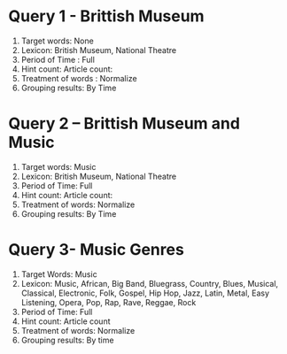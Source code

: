 # Query 1 - Brittish Museum

1.	Target words: None 
2.	Lexicon: British Museum, National Theatre
3.	Period of Time : Full 
4.	Hint count: Article count: 
5.	Treatment of words : Normalize
6.	Grouping results: By Time

# Query 2 – Brittish Museum and Music 
 
1.	Target words: Music 
2.	Lexicon: British Museum, National Theatre
3.	Period of Time: Full 
4.	Hint count: Article count: 
5.	Treatment of words: Normalize
6.	Grouping results: By Time


# Query 3- Music Genres

1.	Target Words: Music 
2.	Lexicon: Music, African, Big Band, Bluegrass, Country, Blues, Musical, Classical, Electronic, Folk, Gospel, Hip Hop, Jazz, Latin, Metal, Easy Listening, Opera, Pop, Rap, Rave, Reggae, Rock
3. Period of Time: Full
4.	Hint count: Article count
5.	Treatment of words: Normalize
6.	Grouping results: By time 
